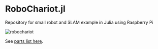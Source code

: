 # RoboChariot.jl
Repository for small robot and SLAM example in Julia using Raspberry Pi

![robochariot](https://user-images.githubusercontent.com/6412556/49171671-06435300-f30d-11e8-88c5-16a080b8d29b.png)

See [parts list here](billofmaterials.md).
